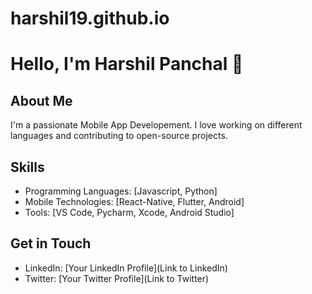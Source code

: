 # harshil19.github.io
# Hello, I'm Harshil Panchal 👋

## About Me

I'm a passionate Mobile App Developement. I love working on different languages and contributing to open-source projects.

## Skills

- Programming Languages: [Javascript, Python]
- Mobile Technologies: [React-Native, Flutter, Android]
- Tools: [VS Code, Pycharm, Xcode, Android Studio]
<!--
## Projects
- [Project 1](Link to Project 1)
- [Project 2](Link to Project 2)
 -->
## Get in Touch
- LinkedIn: [Your LinkedIn Profile](Link to LinkedIn)
- Twitter: [Your Twitter Profile](Link to Twitter)
<!--
## Stats
![Your GitHub Stats](https://github-readme-stats.vercel.app/api?username=yourusername&show_icons=true&count_private=true&hide=issues&theme=radical)
-->
